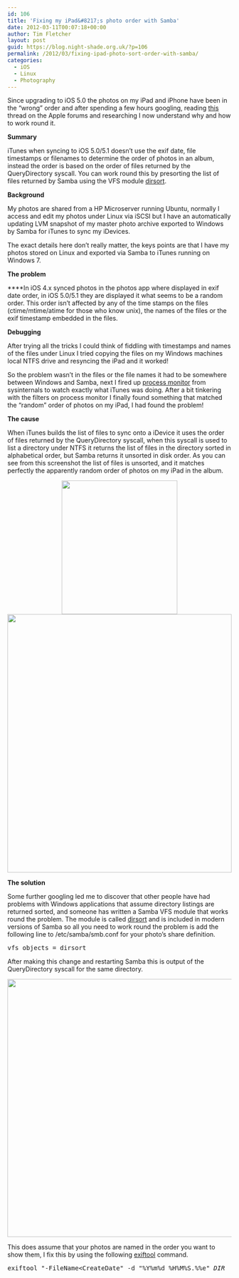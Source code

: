 ```yaml
---
id: 106
title: 'Fixing my iPad&#8217;s photo order with Samba'
date: 2012-03-11T00:07:18+00:00
author: Tim Fletcher
layout: post
guid: https://blog.night-shade.org.uk/?p=106
permalink: /2012/03/fixing-ipad-photo-sort-order-with-samba/
categories:
  - iOS
  - Linux
  - Photography
---
```

Since upgrading to iOS 5.0 the photos on my iPad and iPhone have been in the &#8220;wrong&#8221; order and after spending a few hours googling, reading [this](https://discussions.apple.com/message/17796341) thread on the Apple forums and researching I now understand why and how to work round it.

**Summary**

iTunes when syncing to iOS 5.0/5.1 doesn&#8217;t use the exif date, file timestamps or filenames to determine the order of photos in an album, instead the order is based on the order of files returned by the QueryDirectory syscall. You can work round this by presorting the list of files returned by Samba using the VFS module [dirsort](http://www.samba.org/samba/docs/man/manpages-3/vfs_dirsort.8.html).

**Background**

My photos are shared from a HP Microserver running Ubuntu, normally I access and edit my photos under Linux via iSCSI but I have an automatically updating LVM snapshot of my master photo archive exported to Windows by Samba for iTunes to sync my iDevices.

The exact details here don&#8217;t really matter, the keys points are that I have my photos stored on Linux and exported via Samba to iTunes running on Windows 7.

**The problem**

****In iOS 4.x synced photos in the photos app where displayed in exif date order, in iOS 5.0/5.1 they are displayed it what seems to be a random order. This order isn&#8217;t affected by any of the time stamps on the files (ctime/mtime/atime for those who know unix), the names of the files or the exif timestamp embedded in the files.

**Debugging**

After trying all the tricks I could think of fiddling with timestamps and names of the files under Linux I tried copying the files on my Windows machines local NTFS drive and resyncing the iPad and it worked!

So the problem wasn&#8217;t in the files or the file names it had to be somewhere between Windows and Samba, next I fired up [process monitor](http://technet.microsoft.com/en-us/sysinternals/bb896645) from sysinternals to watch exactly what iTunes was doing. After a bit tinkering with the filters on process monitor I finally found something that matched the &#8220;random&#8221; order of photos on my iPad, I had found the problem!

**The cause**

When iTunes builds the list of files to sync onto a iDevice it uses the order of files returned by the QueryDirectory syscall, when this syscall is used to list a directory under NTFS it returns the list of files in the directory sorted in alphabetical order, but Samba returns it unsorted in disk order. As you can see from this screenshot the list of files is unsorted, and it matches perfectly the apparently random order of photos on my iPad in the album.

<p style="text-align: center;">
  <a href="https://blog.night-shade.org.uk/wp-content/uploads/2012/03/NoVFSsort.png" rel="lightbox[106]" title="Fixing my iPad's photo order with Samba"><img class="aligncenter size-medium wp-image-107 cpqqrgvrvurlzrphaeix cpqqrgvrvurlzrphaeix cpqqrgvrvurlzrphaeix" title="NoVFSsort" src="https://blog.night-shade.org.uk/wp-content/uploads/2012/03/NoVFSsort-260x300.png" alt="" width="260" height="300" srcset="https://blog.night-shade.org.uk/wp-content/uploads/2012/03/NoVFSsort-260x300.png 260w, https://blog.night-shade.org.uk/wp-content/uploads/2012/03/NoVFSsort.png 504w" sizes="(max-width: 260px) 100vw, 260px" /></a><img class="aligncenter size-full wp-image-107" title="NoVFSsort" src="https://blog.night-shade.org.uk/wp-content/uploads/2012/03/NoVFSsort.png" alt="" width="504" height="580" srcset="https://blog.night-shade.org.uk/wp-content/uploads/2012/03/NoVFSsort.png 504w, https://blog.night-shade.org.uk/wp-content/uploads/2012/03/NoVFSsort-260x300.png 260w" sizes="(max-width: 504px) 100vw, 504px" />
</p>

**The solution**

Some further googling led me to discover that other people have had problems with Windows applications that assume directory listings are returned sorted, and someone has written a Samba VFS module that works round the problem. The module is called [dirsort](http://www.samba.org/samba/docs/man/manpages-3/vfs_dirsort.8.html) and is included in modern versions of Samba so all you need to work round the problem is add the following line to /etc/samba/smb.conf for your photo&#8217;s share definition.

<pre>vfs objects = dirsort</pre>

After making this change and restarting Samba this is output of the QueryDirectory syscall for the same directory.

<p style="text-align: center;">
  <img class="aligncenter size-full wp-image-108" title="VFSsort" src="https://blog.night-shade.org.uk/wp-content/uploads/2012/03/VFSsort.png" alt="" width="505" height="579" srcset="https://blog.night-shade.org.uk/wp-content/uploads/2012/03/VFSsort.png 505w, https://blog.night-shade.org.uk/wp-content/uploads/2012/03/VFSsort-261x300.png 261w" sizes="(max-width: 505px) 100vw, 505px" />
</p>

This does assume that your photos are named in the order you want to show them, I fix this by using the following [exiftool](http://www.sno.phy.queensu.ca/~phil/exiftool/) command.

<pre>exiftool "-FileName&lt;CreateDate" -d "%Y%m%d_%H%M%S.%%e" <em>DIR</em></pre>

&nbsp;